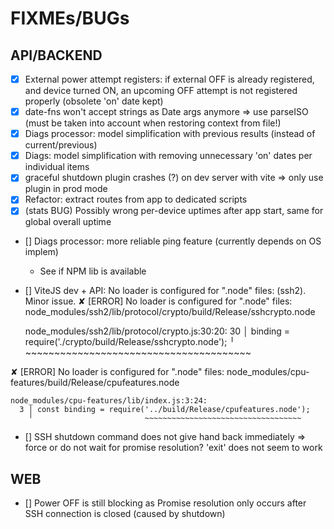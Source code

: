FIXMEs/BUGs
===========

## API/BACKEND

- [X] External power attempt registers: if external OFF is already registered, and device turned ON, an upcoming OFF attempt is not registered properly (obsolete 'on' date kept)
- [X] date-fns won't accept strings as Date args anymore => use parseISO (must be taken into account when restoring context from file!)
- [X] Diags processor: model simplification with previous results (instead of current/previous)
- [X] Diags: model simplification with removing unnecessary 'on' dates per individual items
- [X] graceful shutdown plugin crashes (?) on dev server with vite => only use plugin in prod mode
- [X] Refactor: extract routes from app to dedicated scripts
- [X] (stats BUG) Possibly wrong per-device uptimes after app start, same for global overall uptime
- [] Diags processor: more reliable ping feature (currently depends on OS implem)
  - See if NPM lib is available
- [] ViteJS dev + API: No loader is configured for ".node" files: (ssh2). Minor issue.
✘ [ERROR] No loader is configured for ".node" files: node_modules/ssh2/lib/protocol/crypto/build/Release/sshcrypto.node

    node_modules/ssh2/lib/protocol/crypto.js:30:20:
      30 │   binding = require('./crypto/build/Release/sshcrypto.node');
         ╵                     ~~~~~~~~~~~~~~~~~~~~~~~~~~~~~~~~~~~~~~~

✘ [ERROR] No loader is configured for ".node" files: node_modules/cpu-features/build/Release/cpufeatures.node

    node_modules/cpu-features/lib/index.js:3:24:
      3 │ const binding = require('../build/Release/cpufeatures.node');
        ╵                         ~~~~~~~~~~~~~~~~~~~~~~~~~~~~~~~~~~~
- [] SSH shutdown command does not give hand back immediately
  => force or do not wait for promise resolution? 'exit' does not seem to work

## WEB

- [] Power OFF is still blocking as Promise resolution only occurs after SSH connection is closed (caused by shutdown) 